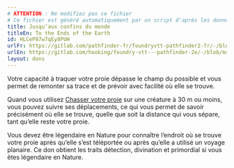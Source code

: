 ```yaml
---
# ATTENTION : Ne modifiez pas ce fichier
# Ce fichier est généré automatiquement par un script d'après les données du module Foundry VTT officiel et de sa traduction
title: Jusqu’aux confins du monde
titleEn: To the Ends of the Earth
id: HLCeP87w7qEy8PUH
urlFr: https://gitlab.com/pathfinder-fr/foundryvtt-pathfinder2-fr/-/blob/master/data/feats/HLCeP87w7qEy8PUH.htm
urlEn: https://gitlab.com/hooking/foundry-vtt---pathfinder-2e/-/blob/master/packs/data/feats.db/to-the-ends-of-the-earth.json
layout: dons
---
```

Votre capacité à traquer votre proie dépasse le champ du possible et vous permet de remonter sa trace et de prévoir avec facilité où elle se trouve.

Quand vous utilisez [Chasser votre proie](../actions/chasser-une-proie.html) sur une créature à 30 m ou moins, vous pouvez suivre ses déplacements, ce qui vous permet de savoir précisément où elle se trouve, quelle que soit la distance qui vous sépare, tant qu’elle reste votre proie.

Vous devez être légendaire en Nature pour connaître l’endroit où se trouve votre proie après qu’elle s’est téléportée ou après qu’elle a utilisé un voyage planaire. Ce don obtient les traits détection, divination et primordial si vous êtes légendaire en Nature.
